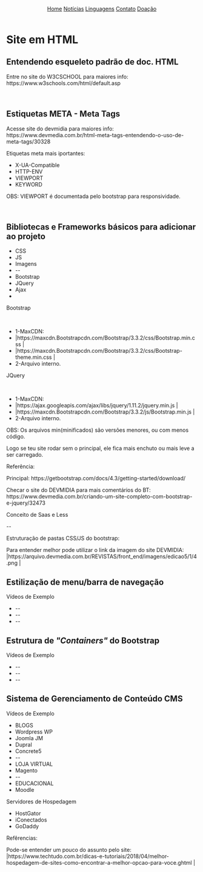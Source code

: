 
<html lang="pt"><!-- infuenciam search engine --><head>
  
<!-- meta tags infuenciam search engine --><!-- name e http-env se complementam para informar navegador-->
<meta charset="UTF-8" /><!-- reconhecer caracteres e sinais pt-br --><meta http-equiv="X-UA-Compatible" content="IE=Edge"/>
<meta http-equiv="content-type" content="text/html; charset=UTF-8"/><meta http-equiv="content-language" content="pt-br" />
<meta name="description" content="Site sobre assuntos gerais do autor" /><meta name="viewport" content="width=device-width, initial-scale=1"/>
<META NAME="KEYWORDS" CONTENT="artigo, site, github"/><META NAME="ROBOTS" CONTENT="ALL"/>
<!--<META NAME="GOOGLEBOT" CON TENT="NOARCHIVE"/>   esconder do buscador do google--><!--<title>Home :: Programação Is Tudo - Pro IT</title>-->
<!--Bootstrap e CSS-->
<link rel= "stylesheet" href= "Bootstrap-3.3.2-dist/css/Bootstrap.min.css" /><link rel= "stylesheet" href= "Bootstrap-3.3.2-dist/css/Bootstrap-theme.min.css" /> 

<link rel="shortcut icon" href="images/favicon.ico" type="image/x-icon" />
<link rel="stylesheet" href="style.css" />
<link rel="image_src" href="images/title.png" />
</head>
<body>
  
  <header>
    <div class="menu">
      <a class="menuItem active" href="#">Home</a>
      <a class="menuItem" href="#">Notícias</a>
      <a class="menuItem" href="#">Linguagens</a>
      <a class="menuItem" href="#">Contato</a>
      <a class="menuItem" href="#">Doação</a>
    </div>
  </header>
  
  <h1>Site em HTML</h1>
  <h2>Entendendo esqueleto padrão de doc. HTML</h2>
  <p>Entre no site do W3CSCHOOL para maiores info: https://www.w3schools.com/html/default.asp</p>
  </br>
  
  <h2>Estiquetas META - Meta Tags</h2>
  <p>Acesse site do devmidia para maiores info: https://www.devmedia.com.br/html-meta-tags-entendendo-o-uso-de-meta-tags/30328</p>
  <p>Etiquetas meta mais iportantes:</p>
  <ul>
    <li>X-UA-Compatible</li>
    <li>HTTP-ENV</li>
    <li>VIEWPORT</li>
    <li>KEYWORD</li>
  </ul>
  <p>OBS: VIEWPORT é documentada pelo bootstrap para responsividade.</p>
  </br>
  
  <h2>Bibliotecas e Frameworks básicos para adicionar ao projeto</h2>
  <ul>
    <li>CSS</li>
    <li>JS</li>
    <li>Imagens</li>
    <li>--</li>
    <li>Bootstrap</li>
    <li>JQuery</li>
    <li>Ajax</li>
    <li></li>
  </ul>
  
  <p>Bootstrap</p></br>
    <ul>  
      <li>  1-MaxCDN:</li>
      <li>  |https://maxcdn.Bootstrapcdn.com/Bootstrap/3.3.2/css/Bootstrap.min.css |</li>
      <li>  |https://maxcdn.Bootstrapcdn.com/Bootstrap/3.3.2/css/Bootstrap-theme.min.css |</li>
      <li>  2-Arquivo interno.</li>
    </ul>
  <p>JQuery</p></br>
    <ul>
      <li>  1-MaxCDN:</li>
      <li>  |https://ajax.googleapis.com/ajax/libs/jquery/1.11.2/jquery.min.js |</li>
      <li>  |https://maxcdn.Bootstrapcdn.com/Bootstrap/3.3.2/js/Bootstrap.min.js |</li>
      <li>  2-Arquivo interno.</li>
    </ul>
  <p>OBS: Os arquivos min(minificados) são versões menores, ou com menos código.</p>
  <p>Logo se teu site rodar sem o principal, ele fica mais enchuto ou mais leve a ser carregado.</p>
  <p>Referência:</p>
  <p>Principal: https://getbootstrap.com/docs/4.3/getting-started/download/</p>
  <p>Checar o site do DEVMIDIA para mais comentários do BT: https://www.devmedia.com.br/criando-um-site-completo-com-bootstrap-e-jquery/32473</p>
  
  <p>Conceito de Saas e Less</p>
  <p>--</p>
  
  <p>Estruturação de pastas CSS/JS do bootstrap:</p>
  <p>Para entender melhor pode utilizar o link da imagem do site DEVMIDIA: |https://arquivo.devmedia.com.br/REVISTAS/front_end/imagens/edicao5/1/4.png |</p>
  
  <h2>Estilização de menu/barra de navegação</h2>
  <p>Vídeos de Exemplo</p>
  <ul>
    <li>--</li>
    <li>--</li>
    <li>--</li>
  </ul>
  
  <h2>Estrutura de <i>"Containers"</i> do Bootstrap</h2>
  <p>Vídeos de Exemplo</p>
  <ul>
    <li>--</li>
    <li>--</li>
    <li>--</li>
  </ul>
  
  <h2>Sistema de Gerenciamento de Conteúdo CMS</h2>
  <p>Vídeos de Exemplo</p>
  <ul>
    <li>BLOGS</li>
    <li>Wordpress WP</li>
    <li>Joomla JM</li>
    <li>Dupral</li>
    <li>Concrete5</li>
    <li>--</li>
    <li>LOJA VIRTUAL</li>
    <li>Magento</li>
    <li>--</li>
    <li>EDUCACIONAL</li>
    <li>Moodle</li>
  </ul>
  
  <p>Servidores de Hospedagem</p>
  <ul>
    <li>HostGator</li>
    <li>iConectados</li>
    <li>GoDaddy</li>
  </ul>
  <p>Refêrencias:</p>
  <p>Pode-se entender um pouco do assunto pelo site: |https://www.techtudo.com.br/dicas-e-tutoriais/2018/04/melhor-hospedagem-de-sites-como-encontrar-a-melhor-opcao-para-voce.ghtml |</p>
  

<script src="https://ajax.googleapis.com/ajax/libs/jquery/1.11.2/jquery.min.js"></script>
</body>
